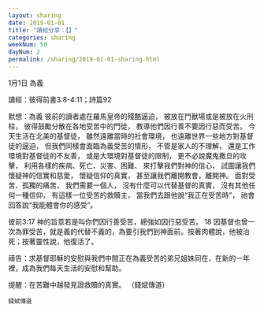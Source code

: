 ```yaml
---
layout: sharing
date: 2019-01-01
title: "讀經分享：【】"
categories: sharing
weekNum: 50
dayNum: 2
permalink: /sharing/2019-01-01-sharing.html
---
```


1月1日 為義

讀經：彼得前書3:8-4:11；詩篇92

默想：為義
彼前的讀者處在羅馬皇帝的殘酷逼迫，
被放在鬥獸場或是被放在火刑柱，
彼得鼓勵分散在各地受苦中的門徒，
教導他們因行善不要因行惡而受苦。
今天生活在北美的基督徒，
雖然遠離當時的社會環境，
也遠離世界一些地方對基督徒的逼迫，
但我們同樣會面臨為義受苦的情形，
不管是家人的不理解，
還是工作環境對基督徒的不友善，
或是大環境對基督徒的限制，
更不必說魔鬼撒旦的攻擊，
利用各樣的疾病、死亡、災害、困難、
來打擊我們對神的信心，
試圖讓我們懷疑神的信實和慈愛，
懷疑信仰的真實，
甚至讓我們離開教會，離開神。
面對受苦、孤獨的痛苦，
我們需要一個人，
沒有什麼可以代替基督的真實，
沒有其他任何一種信仰，
有這樣一位受苦的救贖主，
當我們去跟他說“我正在受苦時”，
祂會回答說“我能體會你的感受”。

彼前3:17 神的旨意若是叫你們因行善受苦，總強如因行惡受苦。 18 因基督也曾一次為罪受苦，就是義的代替不義的，為要引我們到神面前。按著肉體說，他被治死；按著靈性說，他復活了。

禱告：求基督耶穌的安慰與我們中間正在為義受苦的弟兄姐妹同在，在新的一年裡，成為我們每天生活的安慰和幫助。

提醒：在苦難中越發見證救贖的真實。
（錢斌傳道）

`錢斌傳道`
